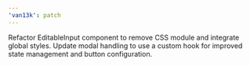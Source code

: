```yaml
---
'van13k': patch
---
```


Refactor EditableInput component to remove CSS module and integrate global styles. Update modal handling to use a custom hook for improved state management and button configuration.
